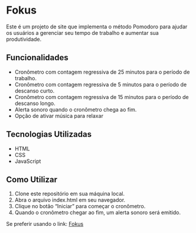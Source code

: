 <h1>Fokus</h1> 
Este é um projeto de site que implementa o método Pomodoro para ajudar os usuários a gerenciar seu tempo de trabalho e aumentar sua produtividade.

<h2>Funcionalidades</h2>
<ul>
 <li>Cronômetro com contagem regressiva de 25 minutos para o período de trabalho.</li>
  <li>Cronômetro com contagem regressiva de 5 minutos para o período de descanso curto.</li>
  <li>Cronômetro com contagem regressiva de 15 minutos para o período de descanso longo.</li>
  <li>Alerta sonoro quando o cronômetro chega ao fim.</li>
  <li>Opção de ativar música para relaxar</li>
</ul>


<h2>Tecnologias Utilizadas</h2>
 <ul>
  <li>HTML</li>
 <li>CSS</li>
<li>JavaScript</li>
 </ul>
 

<h2>Como Utilizar</h2>
<ol>
<li> Clone este repositório em sua máquina local.</li>
<li>Abra o arquivo index.html em seu navegador.</li>
<li>Clique no botão “Iniciar” para começar o cronômetro.</li>
<li>Quando o cronômetro chegar ao fim, um alerta sonoro será emitido.</li>
</ol>

Se preferir usando o link:
<a href="fokus-metodo-pomodoro.vercel.app">Fokus</a>
